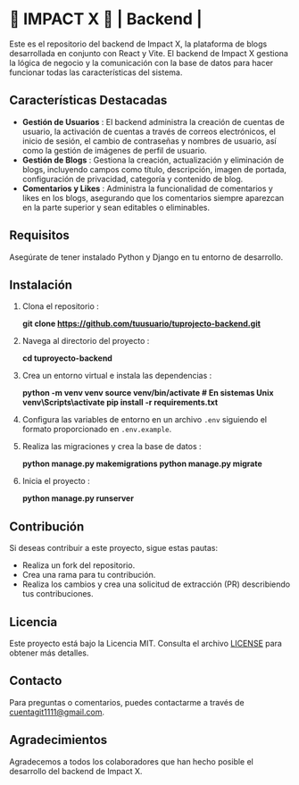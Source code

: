 
# 🧩 IMPACT X 🧩 | Backend |

Este es el repositorio del backend de Impact X, la plataforma de blogs desarrollada en conjunto con React y Vite. El backend de Impact X gestiona la lógica de negocio y la comunicación con la base de datos para hacer funcionar todas las características del sistema.


## Características Destacadas

* **Gestión de Usuarios** : El backend administra la creación de cuentas de usuario, la activación de cuentas a través de correos electrónicos, el inicio de sesión, el cambio de contraseñas y nombres de usuario, así como la gestión de imágenes de perfil de usuario.
* **Gestión de Blogs** : Gestiona la creación, actualización y eliminación de blogs, incluyendo campos como título, descripción, imagen de portada, configuración de privacidad, categoría y contenido de blog.
* **Comentarios y Likes** : Administra la funcionalidad de comentarios y likes en los blogs, asegurando que los comentarios siempre aparezcan en la parte superior y sean editables o eliminables.

## Requisitos

Asegúrate de tener instalado Python y Django en tu entorno de desarrollo.

## Instalación


1. Clona el repositorio :

    **git clone https://github.com/tuusuario/tuprojecto-backend.git**



2. Navega al directorio del proyecto :

    **cd tuproyecto-backend**



3. Crea un entorno virtual e instala las dependencias :

    **python -m venv venv
      source venv/bin/activate  # En sistemas Unix
      venv\Scripts\activate
      pip install -r requirements.txt**


4. Configura las variables de entorno en un archivo `.env` siguiendo el formato proporcionado en `.env.example`.


5. Realiza las migraciones y crea la base de datos :

   **python manage.py makemigrations
   python manage.py migrate**


7. Inicia el proyecto :

   **python manage.py runserver**


## Contribución

Si deseas contribuir a este proyecto, sigue estas pautas:

* Realiza un fork del repositorio.
* Crea una rama para tu contribución.
* Realiza los cambios y crea una solicitud de extracción (PR) describiendo tus contribuciones.

## Licencia

Este proyecto está bajo la Licencia MIT. Consulta el archivo [LICENSE](https://chat.openai.com/c/LICENSE) para obtener más detalles.


## Contacto

Para preguntas o comentarios, puedes contactarme a través de [cuentagit1111@gmail.com](mailto:cuentagit1111@gmail.com).


## Agradecimientos

Agradecemos a todos los colaboradores que han hecho posible el desarrollo del backend de Impact X.

